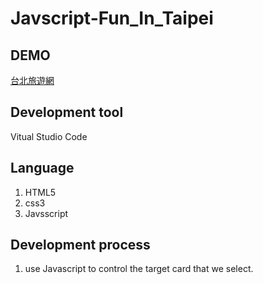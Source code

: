 # Javscript-Fun_In_Taipei

## DEMO
[台北旅遊網](https://johnnyli326.github.io/Javascript-Fun_In_Taipei/)

## Development tool
Vitual Studio Code

## Language
1. HTML5
2. css3
3. Javsscript

## Development process
1. use Javascript to control the target card that we select.
